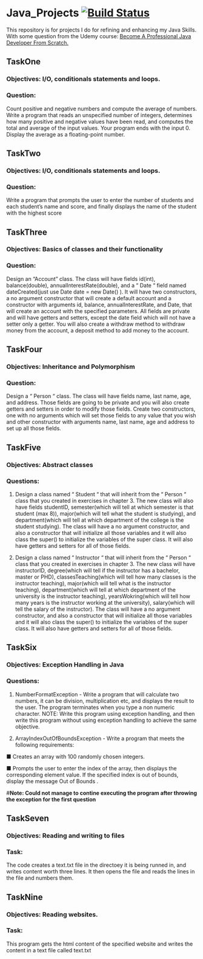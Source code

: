 # Java_Projects [![Build Status](https://travis-ci.com/Skhendle/Java_Projects.svg?branch=master)](https://travis-ci.com/Skhendle/Java_Projects)
This repository is for projects I do for refining and enhancing my Java Skills.
With some question from the Udemy course: [Become A Professional Java Developer From Scratch.](https://www.udemy.com/course/become-a-professional-java-developer-from-scratch/)

## **TaskOne**

### **Objectives:** I/O, conditionals statements and loops.

### **Question:**    
Count positive and negative numbers and compute
the average of numbers. Write a program that reads an
unspecified number of integers, determines how many
positive and negative values have been read, and
computes the total and average of the input values.
Your program ends with the input 0. Display the
average as a floating-point number.

## **TaskTwo**

### **Objectives:** I/O, conditionals statements and loops.

### **Question:** 
Write a program that prompts the user to enter the
number of students and each student’s name and
score, and finally displays the name of the student with
the highest score

## **TaskThree**

### **Objectives:** Basics of classes and their functionality

### **Question:** 
Design an “Account” class. The class will have fields id(int), balance(double), annualInterestRate(double), and a “ Date “ field named dateCreated(just use Date date = new Date() ). It will have two constructors, a no argument constructor that will create a default account and a constructor with arguments id, balance, annualInterestRate, and Date, that will create an account with the specified parameters. All fields are private and will have getters and setters, except the date field which will not have a setter only a getter. You will also create a withdraw method to withdraw money from the account, a deposit method to add money to the account.

## **TaskFour**

### **Objectives:** Inheritance and Polymorphism

### **Question:** 
Design a “ Person “ class. The class will have fields
name, last name, age, and address. Those fields are
going to be private and you will also create getters and
setters in order to modify those fields. Create two
constructors, one with no arguments which will set
those fields to any value that you wish and other
constructor with arguments name, last name, age and
address to set up all those fields.


## **TaskFive**

### **Objectives:** Abstract classes

### **Questions:** 

1. Design a class named “ Student “ that will inherit
from the “ Person “ class that you created in exercises
in chapter 3. The new class will also have fields
studentID, semester(which will tell at which semester is
that student (max 8)), major(which will tell what the
student is studying), and department(which will tell at
which department of the college is the student
studying). The class will have a no argument
constructor, and also a constructor that will initialize all
those variables and it will also class the super() to
initialize the variables of the super class. It will also
have getters and setters for all of those fields.

2. Design a class named “ Instructor “ that will inherit
from the “ Person “ class that you created in exercises
in chapter 3. The new class will have instructorID,
degree(which will tell if the instructor has a bachelor,
master or PHD), classesTeaching(which will tell how
many classes is the instructor teaching), major(which
will tell what is the instructor teaching),
department(which will tell at which department of the
university is the instructor teaching),
yearsWokring(which will tell how many years is the
instructor working at the university), salary(which will
tell the salary of the instructor). The class will have a no
argument constructor, and also a constructor that will
initialize all those variables and it will also class the
super() to initialize the variables of the super class. It
will also have getters and setters for all of those fields.

## **TaskSix**

### **Objectives:** Exception Handling in Java

### **Questions:** 

1. NumberFormatException - Write a program that will
calculate two numbers, it can be division, multiplication
etc, and displays the result to the user. The program
terminates when you type a non numeric character.
NOTE: Write this program using exception handling,
and then write this program without using exception
handling to achieve the same objective.

3. ArrayIndexOutOfBoundsException - Write a program
that meets the following requirements:

■ Creates an array with 100 randomly chosen
integers.

■ Prompts the user to enter the index of the array, then
displays the corresponding element value.
If the specified index is out of bounds, display the
message Out of Bounds .

#**Note: Could not manage to contine executing the program after throwing the exception for the first question**



## **TaskSeven**

### **Objectives:** Reading and writing to files

### **Task:** 

The code creates a text.txt file in the directoey it is being runned in, and writes content worth three lines. 
It then opens the file and reads the lines in the file and numbers them.

## **TaskNine**

### **Objectives:** Reading websites.

### **Task:** 

This program gets the html content of the specified website and writes the content in a text file called text.txt
